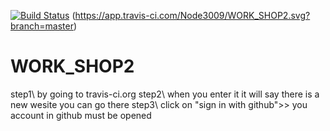 [![Build Status](https://app.travis-ci.com/Node3009/WORK_SHOP2.svg?branch=master)](https://app.travis-ci.com/Node3009/WORK_SHOP2) (https://app.travis-ci.com/Node3009/WORK_SHOP2.svg?branch=master)
# WORK_SHOP2
step1\ by going to travis-ci.org
step2\ when you enter it it will say there is a new wesite you can go there
step3\ click on "sign in with github">> you account in github must be opened

